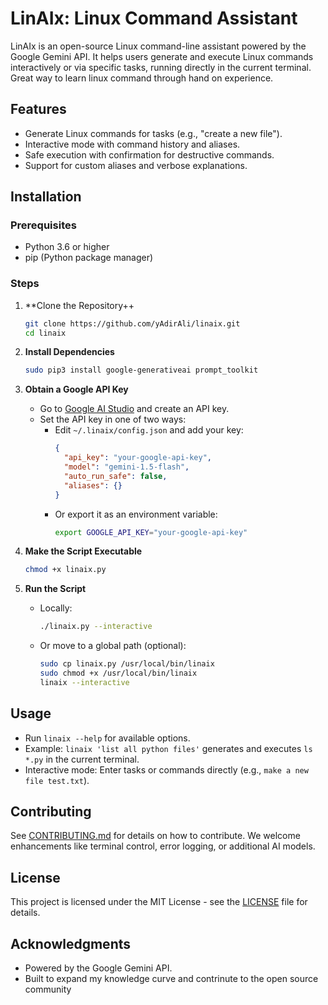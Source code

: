 # LinAIx: Linux Command Assistant

LinAIx is an open-source Linux command-line assistant powered by the Google Gemini API. It helps users generate and execute Linux commands interactively or via specific tasks, running directly in the current terminal. Great way to learn linux command through hand on experience.

## Features
- Generate Linux commands for tasks (e.g., "create a new file").
- Interactive mode with command history and aliases.
- Safe execution with confirmation for destructive commands.
- Support for custom aliases and verbose explanations.

## Installation

### Prerequisites
- Python 3.6 or higher
- pip (Python package manager)

### Steps
1. **Clone the Repository++
   ```bash
   git clone https://github.com/yAdirAli/linaix.git
   cd linaix
   ```

2. **Install Dependencies**
   ```bash
   sudo pip3 install google-generativeai prompt_toolkit
   ```

3. **Obtain a Google API Key**
   - Go to [Google AI Studio](https://aistudio.google.com/app/apikey) and create an API key.
   - Set the API key in one of two ways:
     - Edit `~/.linaix/config.json` and add your key:
       ```json
       {
         "api_key": "your-google-api-key",
         "model": "gemini-1.5-flash",
         "auto_run_safe": false,
         "aliases": {}
       }
       ```
     - Or export it as an environment variable:
       ```bash
       export GOOGLE_API_KEY="your-google-api-key"
       ```

4. **Make the Script Executable**
   ```bash
   chmod +x linaix.py
   ```

5. **Run the Script**
   - Locally:
     ```bash
     ./linaix.py --interactive
     ```
   - Or move to a global path (optional):
     ```bash
     sudo cp linaix.py /usr/local/bin/linaix
     sudo chmod +x /usr/local/bin/linaix
     linaix --interactive
     ```

## Usage
- Run `linaix --help` for available options.
- Example: `linaix 'list all python files'` generates and executes `ls *.py` in the current terminal.
- Interactive mode: Enter tasks or commands directly (e.g., `make a new file test.txt`).

## Contributing
See [CONTRIBUTING.md](CONTRIBUTING.md) for details on how to contribute. We welcome enhancements like terminal control, error logging, or additional AI models.

## License
This project is licensed under the MIT License - see the [LICENSE](LICENSE) file for details.

## Acknowledgments
- Powered by the Google Gemini API.
- Built to expand my knowledge curve and contrinute to the open source community
